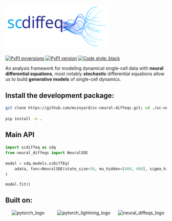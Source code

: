# <a href=""><img src=docs/images/scdiffeq.logo.svg alt="scdiffeq-logo" width="320"/>
  
[![PyPI pyversions](https://img.shields.io/pypi/pyversions/scdiffeq.svg)](https://pypi.python.org/pypi/scdiffeq/)
[![PyPI version](https://badge.fury.io/py/scdiffeq.svg)](https://badge.fury.io/py/scdiffeq)
[![Code style: black](https://img.shields.io/badge/code%20style-black-000000.svg)](https://github.com/psf/black)


An analysis framework for modeling dynamical single-cell data with **neural differential equations**, most notably ***stochastic*** differential equations  allow us to build **generative models** of single-cell dynamics.

## Install the development package:

```BASH
git clone https://github.com/mvinyard/sc-neural-diffeqs.git; cd ./sc-neural-diffeqs;

pip install -e .
```

## Main API
  
```python
import scdiffeq as sdq
from neural_diffeqs import NeuralSDE

model = sdq.models.scDiffEq(
    adata, func=NeuralSDE(state_size=50, mu_hidden=[400, 400], sigma_hidden=[400, 400])
)
```
  
```python
model.fit()
```

## Built on:
<img width="50" hspace="20" alt="pytorch_logo" href="https://pytorch.org/" src="https://user-images.githubusercontent.com/47393421/187940001-61655a05-5393-419a-be96-75d11f233d6e.png"><img width="50" href="https://www.pytorchlightning.ai/" hspace="20" alt="pytorch_lightning_logo" src="https://user-images.githubusercontent.com/47393421/187939281-19139d2c-84fe-47b8-a77c-b87e04feca36.png">
<img width="70" href="https://github.com/mvinyard/neural-diffeqs" alt="neural_diffeqs_logo" src="https://user-images.githubusercontent.com/47393421/187945512-c6b9e9e9-92ca-4578-bbbc-f2216727b0e9.png">
